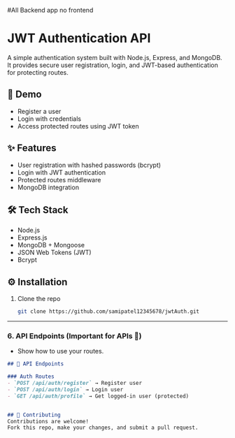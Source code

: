 #All Backend app no frontend
# JWT Authentication API

A simple authentication system built with Node.js, Express, and MongoDB.  
It provides secure user registration, login, and JWT-based authentication for protecting routes.

## 🚀 Demo

- Register a user  
- Login with credentials  
- Access protected routes using JWT token  

## ✨ Features
- User registration with hashed passwords (bcrypt)
- Login with JWT authentication
- Protected routes middleware
- MongoDB integration

## 🛠 Tech Stack
- Node.js
- Express.js
- MongoDB + Mongoose
- JSON Web Tokens (JWT)
- Bcrypt

## ⚙️ Installation

1. Clone the repo
   ```bash
   git clone https://github.com/samipatel12345678/jwtAuth.git

   
---

### 6. API Endpoints (Important for APIs 🚀)
- Show how to use your routes.

```md
## 📡 API Endpoints

### Auth Routes
- `POST /api/auth/register` → Register user
- `POST /api/auth/login` → Login user
- `GET /api/auth/profile` → Get logged-in user (protected)


## 🤝 Contributing
Contributions are welcome!  
Fork this repo, make your changes, and submit a pull request.
